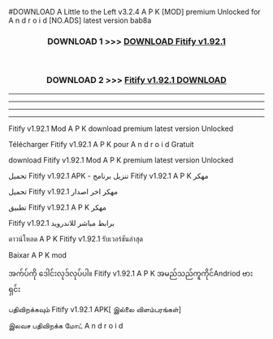 #DOWNLOAD A Little to the Left v3.2.4 A P K [MOD] premium Unlocked for A n d r o i d [NO.ADS] latest version bab8a 



<div align="center">

<h3>DOWNLOAD 1 >>> <a href="https://downloadmod1.web.app/?judul=Fitify v1.92.1">DOWNLOAD Fitify v1.92.1</a></h3><br>

<h3>DOWNLOAD 2 >>> <a href="https://downloadmod1.web.app/?judul=Fitify v1.92.1">Fitify v1.92.1 DOWNLOAD </a></h3>

</div>


----------------------------------------------------------

----------------------------------------------------------

----------------------------------------------------------

----------------------------------------------------------


Fitify v1.92.1 Mod A P K download premium latest version Unlocked

Télécharger Fitify v1.92.1 A P K pour A n d r o i d Gratuit

download Fitify v1.92.1 Mod A P K premium latest version Unlocked

تحميل Fitify v1.92.1 APK - تنزيل برنامج Fitify v1.92.1 A P K مهكر

تحميل Fitify v1.92.1 مهكر اخر اصدار

تطبيق Fitify v1.92.1 A P K مهكر

Fitify v1.92.1 برابط مباشر للاندرويد

ดาวน์โหลด A P K Fitify v1.92.1 รับเวอร์ชันล่าสุด

Baixar A P K mod

အက်ပ်ကို ဒေါင်းလုဒ်လုပ်ပါ။ Fitify v1.92.1 A P K အမည်သည်ကူကိုင်Andriod ဗားရှင်း

பதிவிறக்கவும் Fitify v1.92.1 APK[ இல்லை விளம்பரங்கள்] 
 
இலவச பதிவிறக்க மோட் A n d r o i d



